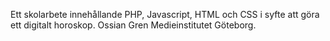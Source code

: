 Ett skolarbete innehållande PHP, Javascript, HTML och CSS i syfte att göra ett digitalt horoskop.
Ossian Gren Medieinstitutet Göteborg.
